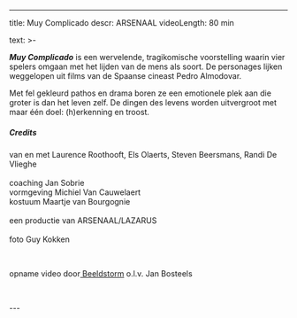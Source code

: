 
---
title: Muy Complicado
descr: ARSENAAL
videoLength: 80 min

text: >-
  <p><strong><em>Muy Complicado</em></strong> is een wervelende, tragikomische voorstelling waarin vier spelers omgaan met het lijden van de mens als soort. De personages lijken weggelopen uit films van de Spaanse cineast Pedro Almodovar.</p><p>Met fel gekleurd pathos en drama boren ze een emotionele plek aan die groter is dan het leven zelf. De dingen des levens worden uitvergroot met maar één doel: (h)erkenning en troost.</p><h5>Credits</h5><p>van en met Laurence Roothooft, Els Olaerts, Steven Beersmans, Randi De Vlieghe<br><br>coaching Jan Sobrie<br>vormgeving Michiel Van Cauwelaert<br>kostuum Maartje van Bourgognie<br><br>een productie van ARSENAAL/LAZARUS<br><br>foto Guy Kokken</p><p>‍</p><p>opname video door<a href="http://www.beeldstorm.be"> Beeldstorm</a> o.l.v. Jan Bosteels&nbsp;&nbsp;</p><p><br></p>
---
